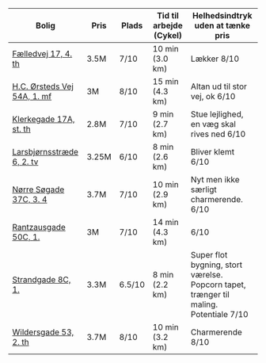 | Bolig                                                                                                                                                        | Pris  | Plads  | Tid til arbejde (Cykel) | Helhedsindtryk uden at tænke pris                                                     |
| ------------------------------------------------------------------------------------------------------------------------------------------------------------ | ----- | ------ | ----------------------- | ------------------------------------------------------------------------------------- |
| [Fælledvej 17, 4. th](https://www.lokalbolig.dk/bolig/ejerlejlighed/koebenhavn-n/2200/faelledvej-17-4/11-x0001202/135865?sag=11-X0001202)                    | 3.5M  | 7/10   | 10 min (3.0 km)         | Lækker 8/10                                                                           |
| [H.C. Ørsteds Vej 54A, 1. mf](https://www.lokalbolig.dk/bolig/ejerlejlighed/frederiksberg-c/1879/h-c--oersteds-vej-54a-1/15-x0001513/136352?sag=15-X0001513) | 3M    | 8/10   | 15 min (4.3 km)         | Altan ud til stor vej, ok 6/10                                                        |
| [Klerkegade 17A, st. th](https://hyllenogco.dk/sag/28130000064/klerkegade-17a-st.-th.-1308-koebenhavn-k/)                                                    | 2.8M  | 7/10   | 9 min (2.7 km)          | Stue lejlighed, en væg skal rives ned 6/10                                            |
| [Larsbjørnsstræde 6, 2. tv](https://www.nybolig.dk/ejerlejlighed/1454/larsbjoernsstraede/270123/31je1972)                                                    | 3.25M | 6/10   | 8 min (2.6 km)          | Bliver klemt 6/10                                                                     |
| [Nørre Søgade 37C, 3. 4](https://www.nybolig.dk/ejerlejlighed/1370/noerresoegade/270123/31jt2019)                                                            | 3.7M  | 7/10   | 10 min (2.9 km)         | Nyt men ikke særligt charmerende. 6/10                                                |
| [Rantzausgade 50C, 1.](https://www.edc.dk/alle-boliger/ejerlejlighed/2200-koebenhavn-n/rantzausgade-50c-1/22005336/)                                         | 3M    | 7/10   | 14 min (4.3 km)         | 6/10                                                                                  |
| [Strandgade 8C, 1.](https://www.edc.dk/alle-boliger/ejerlejlighed/1401-koebenhavn-k/strandgade-8c-1/16200071/)                                               | 3.3M  | 6.5/10 | 8 min (2.2 km)          | Super flot bygning, stort værelse. Popcorn tapet, trænger til maling. Potentiale 7/10 |
| [Wildersgade 53, 2. th](https://www.nybolig.dk/ejerlejlighed/1408/wildersgade/270123/31jt1974)                                                               | 3.7M  | 8/10   | 10 min (3.2 km)         | Charmerende 8/10                                                                      |

